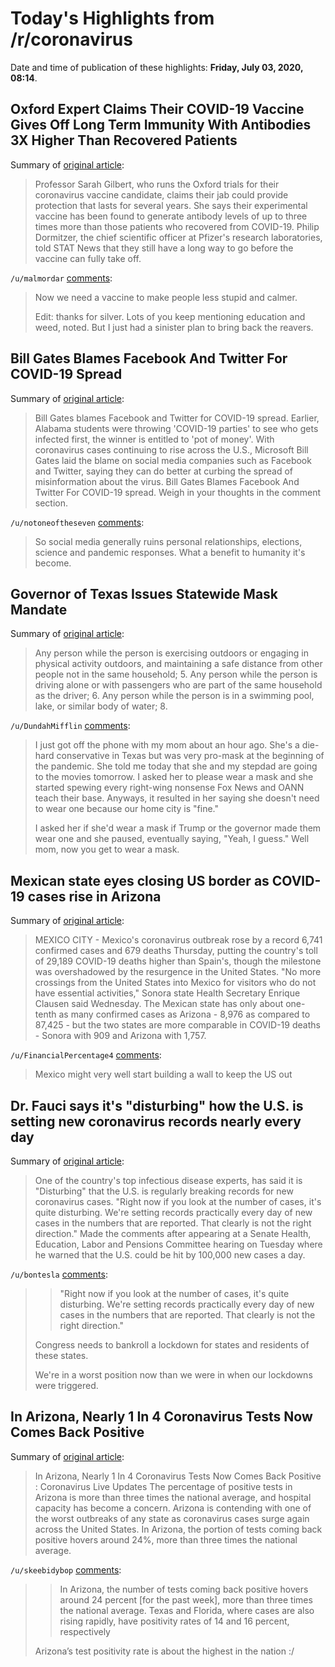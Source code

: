 # Today's Highlights from /r/coronavirus

Date and time of publication of these highlights: **Friday, July 03, 2020, 08:14**.

## Oxford Expert Claims Their COVID-19 Vaccine Gives Off Long Term Immunity With Antibodies 3X Higher Than Recovered Patients

Summary of [original article](https://www.sciencetimes.com/articles/26293/20200701/oxford-expert-claims-covid-19-vaccine-gives-long-term-immunity.htm):

> Professor Sarah Gilbert, who runs the Oxford trials for their coronavirus vaccine candidate, claims their jab could provide protection that lasts for several years. She says their experimental vaccine has been found to generate antibody levels of up to three times more than those patients who recovered from COVID-19. Philip Dormitzer, the chief scientific officer at Pfizer's research laboratories, told STAT News that they still have a long way to go before the vaccine can fully take off.

`/u/malmordar` [comments](https://www.reddit.com/r/Coronavirus/comments/hkg7dv/oxford_expert_claims_their_covid19_vaccine_gives/):

> Now we need a vaccine to make people less stupid and calmer.
> 
> Edit: thanks for silver.
>           Lots of you keep mentioning education and weed, noted. But I just had a sinister plan to bring back the reavers.

## Bill Gates Blames Facebook And Twitter For COVID-19 Spread

Summary of [original article](https://breakingwide.com/bill-gates-blames-facebook-twitter-covid-19-spread/):

> Bill Gates blames Facebook and Twitter for COVID-19 spread. Earlier, Alabama students were throwing 'COVID-19 parties' to see who gets infected first, the winner is entitled to 'pot of money'. With coronavirus cases continuing to rise across the U.S., Microsoft Bill Gates laid the blame on social media companies such as Facebook and Twitter, saying they can do better at curbing the spread of misinformation about the virus. Bill Gates Blames Facebook And Twitter For COVID-19 spread. Weigh in your thoughts in the comment section.

`/u/notoneoftheseven` [comments](https://www.reddit.com/r/Coronavirus/comments/hkf6pw/bill_gates_blames_facebook_and_twitter_for/):

> So social media generally ruins personal relationships, elections, science and pandemic responses.  What a benefit to humanity it's become.

## Governor of Texas Issues Statewide Mask Mandate

Summary of [original article](https://open.texas.gov/uploads/files/organization/opentexas/EO-GA-29-use-of-face-coverings-during-COVID-19-IMAGE-07-02-2020.pdf):

> Any person while the person is exercising outdoors or engaging in physical activity outdoors, and maintaining a safe distance from other people not in the same household; 5. Any person while the person is driving alone or with passengers who are part of the same household as the driver; 6. Any person while the person is in a swimming pool, lake, or similar body of water; 8.

`/u/DundahMifflin` [comments](https://www.reddit.com/r/Coronavirus/comments/hk4o0n/governor_of_texas_issues_statewide_mask_mandate/):

> I just got off the phone with my mom about an hour ago. She's a die-hard conservative in Texas but was very pro-mask at the beginning of the pandemic. She told me today that she and my stepdad are going to the movies tomorrow. I asked her to please wear a mask and she started spewing every right-wing nonsense Fox News and OANN teach their base. Anyways, it resulted in her saying she doesn't need to wear one because our home city is "fine." 
> 
> I asked her if she'd wear a mask if Trump or the governor made them wear one and she paused, eventually saying, "Yeah, I guess." Well mom, now you get to wear a mask.

## Mexican state eyes closing US border as COVID-19 cases rise in Arizona

Summary of [original article](https://www.fox10phoenix.com/news/mexican-state-eyes-closing-us-border-as-covid-19-cases-rise-in-arizona):

> MEXICO CITY - Mexico's coronavirus outbreak rose by a record 6,741 confirmed cases and 679 deaths Thursday, putting the country's toll of 29,189 COVID-19 deaths higher than Spain's, though the milestone was overshadowed by the resurgence in the United States. "No more crossings from the United States into Mexico for visitors who do not have essential activities," Sonora state Health Secretary Enrique Clausen said Wednesday. The Mexican state has only about one-tenth as many confirmed cases as Arizona - 8,976 as compared to 87,425 - but the two states are more comparable in COVID-19 deaths - Sonora with 909 and Arizona with 1,757.

`/u/FinancialPercentage4` [comments](https://www.reddit.com/r/Coronavirus/comments/hkhopo/mexican_state_eyes_closing_us_border_as_covid19/):

> Mexico might very well start building a wall to keep the US out

## Dr. Fauci says it's "disturbing" how the U.S. is setting new coronavirus records nearly every day

Summary of [original article](https://www.newsweek.com/fauci-record-coronavirus-1515230):

> One of the country's top infectious disease experts, has said it is "Disturbing" that the U.S. is regularly breaking records for new coronavirus cases. "Right now if you look at the number of cases, it's quite disturbing. We're setting records practically every day of new cases in the numbers that are reported. That clearly is not the right direction." Made the comments after appearing at a Senate Health, Education, Labor and Pensions Committee hearing on Tuesday where he warned that the U.S. could be hit by 100,000 new cases a day.

`/u/bontesla` [comments](https://www.reddit.com/r/Coronavirus/comments/hkjh50/dr_fauci_says_its_disturbing_how_the_us_is/):

> > "Right now if you look at the number of cases, it's quite disturbing. We're setting records practically every day of new cases in the numbers that are reported. That clearly is not the right direction."
> 
> Congress needs to bankroll a lockdown for states and residents of these states.
> 
> We're in a worst position now than we were in when our lockdowns were triggered.

## In Arizona, Nearly 1 In 4 Coronavirus Tests Now Comes Back Positive

Summary of [original article](https://www.npr.org/sections/coronavirus-live-updates/2020/07/02/886949217/nearly-one-in-four-arizona-coronavirus-tests-positive-now?utm_medium=RSS&utm_campaign=news):

> In Arizona, Nearly 1 In 4 Coronavirus Tests Now Comes Back Positive : Coronavirus Live Updates The percentage of positive tests in Arizona is more than three times the national average, and hospital capacity has become a concern. Arizona is contending with one of the worst outbreaks of any state as coronavirus cases surge again across the United States. In Arizona, the portion of tests coming back positive hovers around 24%, more than three times the national average.

`/u/skeebidybop` [comments](https://www.reddit.com/r/Coronavirus/comments/hk8q33/in_arizona_nearly_1_in_4_coronavirus_tests_now/):

> >In Arizona, the number of tests coming back positive hovers around 24 percent [for the past week], more than three times the national average. Texas and Florida, where cases are also rising rapidly, have positivity rates of 14 and 16 percent, respectively
> 
> Arizona’s test positivity rate is about the highest in the nation :/

